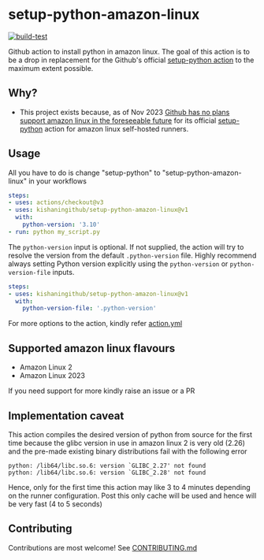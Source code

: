 # setup-python-amazon-linux

[![build-test](https://github.com/kishaningithub/setup-python-amazon-linux/actions/workflows/test.yml/badge.svg?branch=main)](https://github.com/kishaningithub/setup-python-amazon-linux/actions/workflows/test.yml)

Github action to install python in amazon linux. The goal of this action is to be a drop in replacement 
for the Github's official [setup-python action](https://github.com/actions/setup-python) to the maximum extent possible.

## Why?

- This project exists because, as of Nov 2023 [Github has no plans support amazon linux in the foreseeable future](https://github.com/actions/setup-python/issues/460#issuecomment-1185723652) for its official 
[setup-python](https://github.com/actions/setup-python) action for amazon linux self-hosted runners.

## Usage

All you have to do is change "setup-python" to "setup-python-amazon-linux" in your workflows

```yaml
steps:
- uses: actions/checkout@v3
- uses: kishaningithub/setup-python-amazon-linux@v1
  with:
    python-version: '3.10'
- run: python my_script.py
```

The `python-version` input is optional. If not supplied, the action will try to resolve the version from the default
`.python-version` file. Highly recommend always setting Python version explicitly using the `python-version` or
`python-version-file` inputs.

```yaml
steps:
- uses: kishaningithub/setup-python-amazon-linux@v1
  with:
    python-version-file: '.python-version'
```

For more options to the action, kindly refer [action.yml](./action.yml)

## Supported amazon linux flavours

- Amazon Linux 2
- Amazon Linux 2023

If you need support for more kindly raise an issue or a PR

## Implementation caveat

This action compiles the desired version of python from source for the first time because the glibc version in use in 
amazon linux 2 is very old (2.26) and the pre-made existing binary distributions fail with the following error

```
python: /lib64/libc.so.6: version `GLIBC_2.27' not found
python: /lib64/libc.so.6: version `GLIBC_2.28' not found
```

Hence, only for the first time this action may like 3 to 4 minutes depending on the runner configuration. Post this only cache
will be used and hence will be very fast (4 to 5 seconds)

## Contributing

Contributions are most welcome! See [CONTRIBUTING.md](./CONTRIBUTING.md)
